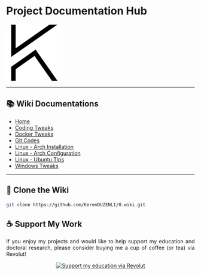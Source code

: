 [wiki-home]: https://github.com/KeremDUZENLI/0/wiki
[wiki-coding]: https://github.com/KeremDUZENLI/0/wiki/Coding
[wiki-docker]: https://github.com/KeremDUZENLI/0/wiki/Docker
[wiki-git]: https://github.com/KeremDUZENLI/0/wiki/Git
[wiki-arch]: https://github.com/KeremDUZENLI/0/wiki/OS_Linux_Arch
[wiki-arch-after]: https://github.com/KeremDUZENLI/0/wiki/OS_Linux_Arch_After
[wiki-ubuntu]: https://github.com/KeremDUZENLI/0/wiki/OS_Linux_Ubuntu
[wiki-windows]: https://github.com/KeremDUZENLI/0/wiki/OS_Windows
[logo]: https://raw.githubusercontent.com/KeremDUZENLI/0/main/logo.png
[my-website]: https://keremduzenli.wordpress.com


# Project Documentation Hub

[![Kerem DÜZENLİ][logo]][my-website]

---

## 📚 Wiki Documentations

- [Home][wiki-home]
- [Coding Tweaks][wiki-coding]
- [Docker Tweaks][wiki-docker]
- [Git Codes][wiki-git]
- [Linux - Arch Installation][wiki-arch]
- [Linux - Arch Configuration][wiki-arch-after]
- [Linux - Ubuntu Tips][wiki-ubuntu]
- [Windows Tweaks][wiki-windows]

---

## 📖 Clone the Wiki

```bash
git clone https://github.com/KeremDUZENLI/0.wiki.git
```

## ☕️ Support My Work
<div align="center" style="display: block">
  <p align="justify">If you enjoy my projects and would like to help support my education and doctoral research, please consider buying me a cup of coffee (or tea) via Revolut!</p>
  <a href="https://revolut.me/krmdznl" target="_blank">
    <img src="https://img.shields.io/badge/Support%20My%20Projects-Donate%20via%20Revolut-orange?style=for-the-badge" alt="Support my education via Revolut" />
  </a>
</div>
